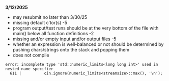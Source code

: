 **3/12/2025**
* may resubmit no later than 3/30/25
* missing default c’tor(s) -5
* program output/test runs should be at the very bottom of the file with main() below all function definitions -2
* missing and/or empty input and/or output files -5
* whether an expression is well-balanced or not should be determined by pushing chars/strings onto the stack and popping them 
* does not compile
```
error: incomplete type 'std::numeric_limits<long long int>' used in nested name specifier
  611 |          cin.ignore(numeric_limits<streamsize>::max(), '\n');
 ```

